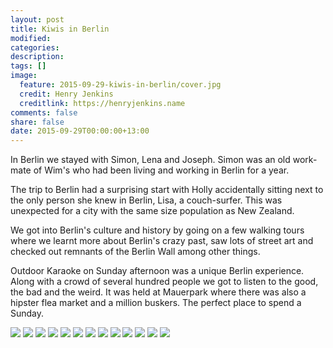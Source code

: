 ```yaml
---
layout: post
title: Kiwis in Berlin
modified:
categories:
description:
tags: []
image:
  feature: 2015-09-29-kiwis-in-berlin/cover.jpg
  credit: Henry Jenkins
  creditlink: https://henryjenkins.name
comments: false
share: false
date: 2015-09-29T00:00:00+13:00
---
```

In Berlin we stayed with Simon, Lena and Joseph. Simon was an old work-mate of
Wim's who had been living and working in Berlin for a year.

The trip to Berlin had a surprising start with Holly accidentally sitting next
to the only person she knew in Berlin, Lisa, a couch-surfer. This was
unexpected for a city with the same size population as New Zealand.

We got into Berlin's culture and history by going on a few walking tours where
we learnt more about Berlin's crazy past, saw lots of street art and checked
out remnants of the Berlin Wall among other things.

Outdoor Karaoke on Sunday afternoon was a unique Berlin experience. Along with
a crowd of several hundred people we got to listen to the good, the bad and the
weird. It was held at Mauerpark where there was also a hipster flea market and
a million buskers. The perfect place to spend a Sunday.

<img src="/images/2015-09-29-kiwis-in-berlin/IMG_20150928_124829_640px.jpg">

<img src="/images/2015-09-29-kiwis-in-berlin/IMG_20150925_140155_640px.jpg">

<img src="/images/2015-09-29-kiwis-in-berlin/IMG_20150926_154029_640px.jpg">

<img src="/images/2015-09-29-kiwis-in-berlin/IMG_20150928_135504_640px.jpg">

<img src="/images/2015-09-29-kiwis-in-berlin/IMG_20150925_163504_640px.jpg">

<img src="/images/2015-09-29-kiwis-in-berlin/IMG_20150925_135926_640px.jpg">

<img src="/images/2015-09-29-kiwis-in-berlin/IMG_20150924_165313_640px.jpg">

<img src="/images/2015-09-29-kiwis-in-berlin/IMG_20150926_152600_640px.jpg">

<img src="/images/2015-09-29-kiwis-in-berlin/IMG_20150926_152148_640px.jpg">

<img src="/images/2015-09-29-kiwis-in-berlin/IMG_20150924_164855_640px.jpg">

<img src="/images/2015-09-29-kiwis-in-berlin/IMG_20150924_110651_640px.jpg">

<img src="/images/2015-09-29-kiwis-in-berlin/IMG_20150924_113443_640px.jpg">

<img src="/images/2015-09-29-kiwis-in-berlin/IMG_20150927_162023_640px.jpg">
